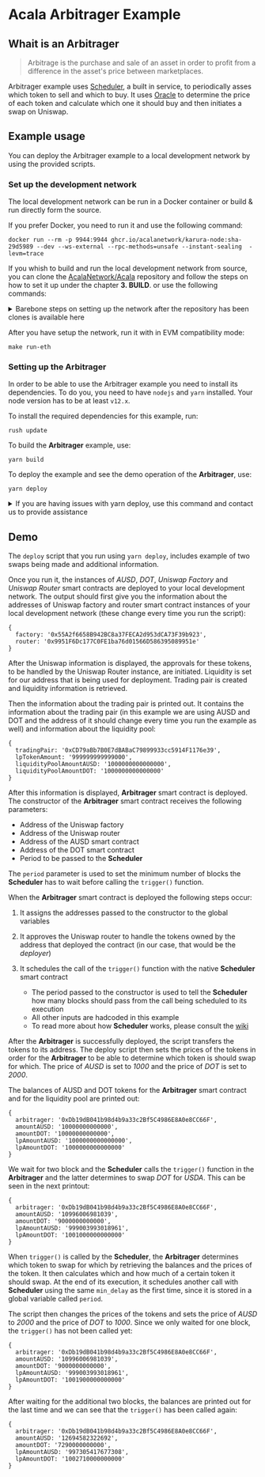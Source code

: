 # Acala Arbitrager Example

## Whait is an Arbitrager

> Arbitrage is the purchase and sale of an asset in order to profit from a difference in the asset's
> price between marketplaces.

Arbitrager example uses [Scheduler](https://wiki.acala.network/build/development-guide/smart-contracts/advanced/use-on-chain-scheduler),
a built in service, to periodically asses which token to sell and which to buy. It uses [Oracle](https://wiki.acala.network/build/development-guide/smart-contracts/advanced/use-oracle-feeds)
to determine the price of each token and calculate which one it should buy and then initiates a swap
on Uniswap.

## Example usage

You can deploy the Arbitrager example to a local development network by using the provided scripts.

### Set up the development network

The local development network can be run in a Docker container or build & run directly form the
source.

If you prefer Docker, you need to run it and use the following command:

```
docker run --rm -p 9944:9944 ghcr.io/acalanetwork/karura-node:sha-29d5989 --dev --ws-external --rpc-methods=unsafe --instant-sealing  -levm=trace
```

If you whish to build and run the local development network from source, you can clone the
[AcalaNetwork/Acala](https://github.com/AcalaNetwork/Acala) repository and follow the steps on how
to set it up under the chapter **3. BUILD**. or use the following commands:

<details>
    <summary>Barebone steps on setting up the network after the repository has been clones is available here</summary>

    curl https://sh.rustup.rs -sSf | sh

    git config --global submodule.recurse true

    make init

</details>

After you have setup the network, run it with in EVM compatibility mode:
```
make run-eth
```

### Setting up the Arbitrager

In order to be able to use the Arbitrager example you need to install its dependencies. To do you,
you need to have `nodejs` and `yarn` installed. Your node version has to be at least `v12.x`.

To install the required dependencies for this example, run:
```
rush update
```

To build the **Arbitrager** example, use:
```
yarn build
```

To deploy the example and see the demo operation of the **Arbitrager**, use:
```
yarn deploy
```

<details>
    <summary>
        If you are having issues with yarn deploy, use this command and contact us to provide
        assistance
    </summary>

    node --trace-warnings -r ts-node/register/transpile-only src/deploy.ts

</details>

## Demo

The `deploy` script that you run using `yarn deploy`, includes example of two swaps being made and
additional information.

Once you run it, the instances of *AUSD*, *DOT*, *Uniswap Factory* and *Uniswap Router* smart
contracts are deployed to your local development network. The output should first give you the
information about the addresses of Uniswap factory and router smart contract instances of your local
development network (these change every time you run the script):

```
{
  factory: '0x55A2f6658B942BC8a37FECA2d953dCA73F39b923',
  router: '0x9951F6Dc177C0FE1ba76d01566D586395089951e'
}
```

After the Uniswap information is displayed, the approvals for these tokens, to be handled by the
Uniswap Router instance, are initiated. Liquidity is set for our address that is being used for
deployment. Trading pair is created and liquidity information is retrieved.

Then the information about the trading pair is printed out. It contains the information about the
trading pair (in this example we are using AUSD and DOT and the address of it should change every
time you run the example as well) and information about the liquidity pool:

```
{
  tradingPair: '0xCD79aBb7B0E7dBABaC79899933cc5914F1176e39',
  lpTokenAmount: '999999999999000',
  liquidityPoolAmountAUSD: '1000000000000000',
  liquidityPoolAmountDOT: '1000000000000000'
}
```

After this information is displayed, **Arbitrager** smart contract is deployed. The constructor of
the **Arbitrager** smart contract receives the following parameters:

- Address of the Uniswap factory
- Address of the Uniswap router
- Address of the AUSD smart contract
- Address of the DOT smart contract
- Period to be passed to the **Scheduler**

The `period` parameter is used to set the minimum number of blocks the **Scheduler** has to wait
before calling the `trigger()` function.

When the **Arbitrager** smart contract is deployed the following steps occur:

1. It assigns the addresses passed to the constructor to the global variables
2. It approves the Uniswap router to handle the tokens owned by the address that deployed the
contract (in our case, that would be the *deployer*)
3. It schedules the call of the `trigger()` function with the native **Scheduler** smart contract

    - The period passed to the constructor is used to tell the **Scheduler** how many blocks should
    pass from the call being scheduled to its execution
    - All other inputs are hadcoded in this example
    - To read more about how **Scheduler** works, please consult the [wiki](https://wiki.acala.network/build/development-guide/smart-contracts/advanced/use-on-chain-scheduler)

After the **Arbitrager** is successfully deployed, the script transfers the tokens to its address.
The deploy script then sets the prices of the tokens in order for the **Arbitrager** to be able to
determine which token is should swap for which. The price of *AUSD* is set to *1000* and the price
of *DOT* is set to *2000*.

The balances of AUSD and DOT tokens for the **Arbitrager** smart contract and for the liquidity pool
are printed out:
```
{
  arbitrager: '0xDb19dB041b98d4b9a33c2Bf5C4986E8A0e8CC66F',
  amountAUSD: '10000000000000',
  amountDOT: '10000000000000',
  lpAmountAUSD: '1000000000000000',
  lpAmountDOT: '1000000000000000'
}
```

We wait for two block and the **Scheduler** calls the `trigger()` function in the **Arbitrager** and
the latter determines to swap *DOT* for *USDA*. This can be seen in the next printout:
```
{
  arbitrager: '0xDb19dB041b98d4b9a33c2Bf5C4986E8A0e8CC66F',
  amountAUSD: '10996006981039',
  amountDOT: '9000000000000',
  lpAmountAUSD: '999003993018961',
  lpAmountDOT: '1001000000000000'
}
```

When `trigger()` is called by the **Scheduler**, the **Arbitrager** determines which token to swap
for which by retrieving the balances and the prices of the token. It then calculates which and how
much of a certain token it should swap. At the end of its execution, it schedules another call with
**Scheduler** using the same `min_delay` as the first time, since it is stored in a global variable
called `period`.

The script then changes the prices of the tokens and sets the price of *AUSD* to *2000* and the
price of *DOT* to *1000*. Since we only waited for one block, the `trigger()` has not been called
yet:
```
{
  arbitrager: '0xDb19dB041b98d4b9a33c2Bf5C4986E8A0e8CC66F',
  amountAUSD: '10996006981039',
  amountDOT: '9000000000000',
  lpAmountAUSD: '999003993018961',
  lpAmountDOT: '1001900000000000'
}
```

After waiting for the additional two blocks, the balances are printed out for the last time and we
can see that the `trigger()` has been called again:
```
{
  arbitrager: '0xDb19dB041b98d4b9a33c2Bf5C4986E8A0e8CC66F',
  amountAUSD: '12694582322692',
  amountDOT: '7290000000000',
  lpAmountAUSD: '997305417677308',
  lpAmountDOT: '1002710000000000'
}
```
